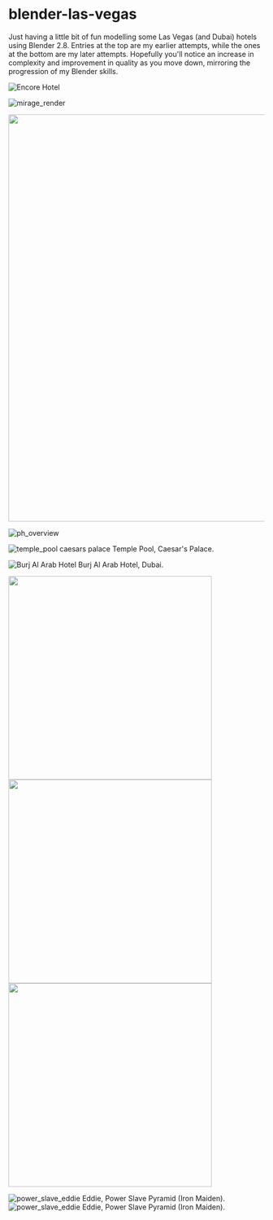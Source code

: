 <!-- Note: none of the attempted css solutions work.  see https://www.xaprb.com/blog/how-to-style-images-with-markdown/ -->
<!-- I'm just leaving in in case I feel like trying to get it to work again -->
<head>
<link rel="stylesheet" type="text/css" href="/readme.css">
</head>
<!-- <style>
img[src~="fixed_size_img_2"]
  display: block;
  max-width:200px;
  max-height: 200px;
  width: auto;
  height: auto;
}
</style> -->

# blender-las-vegas
Just having a little bit of fun modelling some Las Vegas (and Dubai) hotels using Blender 2.8.  Entries at the top are my earlier attempts, while the ones at the bottom are my later attempts.  Hopefully you'll notice an increase in complexity and improvement in quality as you move down, mirroring the progression of my Blender skills.

![Encore Hotel](assets/encore_screen_shot.png)

![mirage_render](assets/mirage_render_screen_shot.png)

<!-- <img src="assets/aria_neon_sign.png" style="height: 50%; width: 50%" /> -->
<img src="assets/aria_neon_sign.png" height="800" />
<!-- ![aria_neon_sign](assets/aria_neon_sign.png) -->

![ph_overview](hotels/planet_hollywood/renders/overview.png)

![temple_pool caesars palace](hotels/caesars_palace/renders/cycles_overview.png)
Temple Pool, Caesar's Palace.

![Burj Al Arab Hotel](hotels/burj_al_arab/renders/render_2.png#fixed_size_img_2)
Burj Al Arab Hotel, Dubai.

<!-- <img src="hotels/burj_al_arab/renders/render_2.png" style="height:100px;width:100px;" > -->
<!-- <img src="hotels/burj_al_arab/renders/render_2.png" style="display: block; max-width: 300px; max-height: 300px; width: auto; height:auto" class="fixed_size_img">
</img> -->
  <!-- style="display: block; max-width:200px; max-height: 200px; width: auto; height: auto; " -->
<img src="hotels/burj_al_arab/renders/ariel_shot.png" height="400"> </img>
<img src="hotels/burj_al_arab/renders/behind_shot.png" height="400"> </img>
<img src="hotels/burj_al_arab/renders/closeup.png" height="400"> </img>

![power_slave_eddie](hotels/power_slave_pyramid/renders/power_slave_eddie.png)
Eddie, Power Slave Pyramid (Iron Maiden).
![power_slave_eddie](hotels/power_slave_pyramid/renders/power_slave_panorama.png)
Eddie, Power Slave Pyramid (Iron Maiden).
